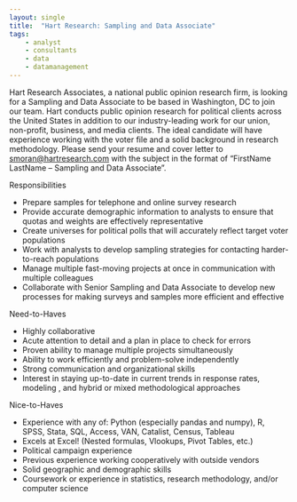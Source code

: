 ```yaml
---
layout: single
title:  "Hart Research: Sampling and Data Associate"
tags: 
    - analyst
    - consultants
    - data
    - datamanagement
---
```


Hart Research Associates, a national public opinion research firm, is looking for a Sampling and Data Associate to be based in Washington, DC to join our team. Hart conducts public opinion research for political clients across the United States in addition to our industry-leading work for our union, non-profit, business, and media clients. The ideal candidate will have experience working with the voter file and a solid background in research methodology. Please send your resume and cover letter to smoran@hartresearch.com with the subject in the format of “FirstName LastName – Sampling and Data Associate”.

Responsibilities
* Prepare samples for telephone and online survey research
* Provide accurate demographic information to analysts to ensure that quotas and weights are effectively representative
* Create universes for political polls that will accurately reflect target voter populations
* Work with analysts to develop sampling strategies for contacting harder-to-reach populations
* Manage multiple fast-moving projects at once in communication with multiple colleagues
* Collaborate with Senior Sampling and Data Associate to develop new processes for making surveys and samples more efficient and effective

Need-to-Haves
* Highly collaborative
* Acute attention to detail and a plan in place to check for errors
* Proven ability to manage multiple projects simultaneously
* Ability to work efficiently and problem-solve independently
* Strong communication and organizational skills
* Interest in staying up-to-date in current trends in response rates, modeling , and hybrid or mixed methodological approaches

Nice-to-Haves
* Experience with any of: Python (especially pandas and numpy), R, SPSS, Stata, SQL, Access, VAN, Catalist, Census, Tableau
* Excels at Excel! (Nested formulas, Vlookups, Pivot Tables, etc.)
* Political campaign experience
* Previous experience working cooperatively with outside vendors
* Solid geographic and demographic skills
* Coursework or experience in statistics, research methodology, and/or computer science
